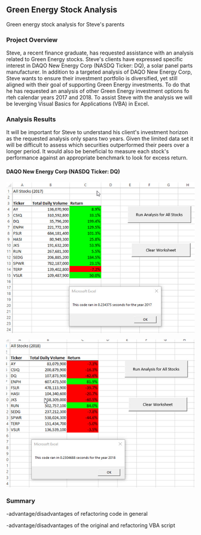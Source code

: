 ## Green Energy Stock Analysis
Green energy stock analysis for Steve's parents

### Project Overview

Steve, a recent finance graduate, has requested assistance with an analysis related to Green Energy stocks. Steve's clients have expressed specific interest in DAQO New Energy Corp (NASDQ Ticker: DQ), a solar panel parts manufacturer. In addition to a targeted analysis of DAQO New Energy Corp, Steve wants to ensure their investment portfolio is diversified, yet still aligned with their goal of supporting Green Energy investments. To do that he has requested an analysis of other Green Energy investment options fo rteh calendar years 2017 and 2018. To assist Steve with the analysis we will be leverging Visual Basics for Applications (VBA) in Excel. 


### Analysis Results
It will be important for Steve to understand his client's investment horizon as the requested analysis only spans two years. Given the limited data set it will be difficult to assess which securities outperformed their peers over a longer period. It would also be beneficial to measure each stock's performance against an appropriate benchmark to look for excess return.

#### DAQO New Energy Corp (NASDQ Ticker: DQ)

![](https://github.com/NAppazeller/stock-analysis/blob/main/Resources/2017%20Refactor%20Execution%20Time.jpg)

![](https://github.com/NAppazeller/stock-analysis/blob/df86747be99e3c90483bd4a956402e8062aff0f9/Resources/2018%20Refactor%20Execution%20Time.jpg)


### Summary
-advantage/disadvantages of refactoring code in general




-advantage/disadvantages of the original and refactoring VBA script


